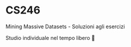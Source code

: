 # CS246
Mining Massive Datasets - Soluzioni agli esercizi

Studio individuale nel tempo libero :japanese_ogre:
